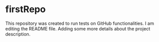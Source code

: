 # firstRepo
This repository was created to run tests on GitHub functionalities.
I am editing the README file. Adding some more details about the project description.
